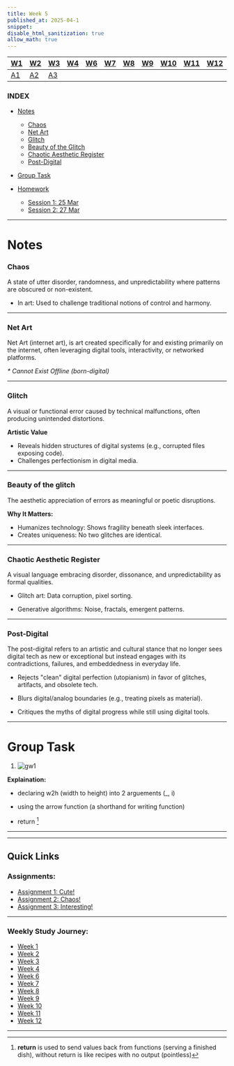 ```yaml
---
title: Week 5
published_at: 2025-04-1
snippet:
disable_html_sanitization: true
allow_math: true
---
```


| [W1](https://waikei1-creative-co-63.deno.dev/week1) | [W2](https://waikei1-creative-co-63.deno.dev/week2) | [W3](https://waikei1-creative-co-63.deno.dev/week3) | [W4](https://waikei1-creative-co-63.deno.dev/week4) | [W6](https://waikei1-creative-co-63.deno.dev/week6) | [W7](https://waikei1-creative-co-63.deno.dev/week7) | [W8](https://waikei1-creative-co-63.deno.dev/week8) | [W9](https://waikei1-creative-co-63.deno.dev/week9) | [W10](https://waikei1-creative-co-63.deno.dev/week10) | [W11](https://waikei1-creative-co-63.deno.dev/week11) | [W12](https://waikei1-creative-co-63.deno.dev/week12) |
| --------------------------------------------------- | --------------------------------------------------- | --------------------------------------------------- | --------------------------------------------------- | --------------------------------------------------- | --------------------------------------------------- | --------------------------------------------------- | --------------------------------------------------- | ----------------------------------------------------- | ----------------------------------------------------- | ----------------------------------------------------- |
| [A1](https://waikei1-creative-co-63.deno.dev/A1)    | [A2](https://waikei1-creative-co-63.deno.dev/A2)    | [A3](https://waikei1-creative-co-63.deno.dev/A3)    |

### INDEX

- [Notes](https://waikei1-creative-co-63.deno.dev/week5#notes)

  - [Chaos](https://waikei1-creative-co-63.deno.dev/week5#chaos)
  - [Net Art](https://waikei1-creative-co-63.deno.dev/week5#net-art)
  - [Glitch](https://waikei1-creative-co-63.deno.dev/week5#glitch)
  - [Beauty of the Glitch](https://waikei1-creative-co-63.deno.dev/week5#beauty-of-the-glitch)
  - [Chaotic Aesthetic Register](https://waikei1-creative-co-63.deno.dev/week5#chaotic-aesthetic-register)
  - [Post-Digital](https://waikei1-creative-co-63.deno.dev/week5#post-digital)

- [Group Task](https://waikei1-creative-co-63.deno.dev/week5#group-task)

- [Homework](https://waikei1-creative-co-63.deno.dev/week4#homework)

  - [Session 1: 25 Mar](https://waikei1-creative-co-63.deno.dev/week3#session-1-25-mar)
  - [Session 2: 27 Mar](https://waikei1-creative-co-63.deno.dev/week3#session-2-27-mar)

---

# Notes

### Chaos

A state of utter disorder, randomness, and unpredictability where patterns are obscured or non-existent.

- In art: Used to challenge traditional notions of control and harmony.

---

### Net Art

Net Art (internet art), is art created specifically for and existing primarily on the internet, often leveraging digital tools, interactivity, or networked platforms.

_\* Cannot Exist Offline (born-digital)_

---

### Glitch

A visual or functional error caused by technical malfunctions, often producing unintended distortions.

**Artistic Value**

- Reveals hidden structures of digital systems (e.g., corrupted files exposing code).
- Challenges perfectionism in digital media.

---

### Beauty of the glitch

The aesthetic appreciation of errors as meaningful or poetic disruptions.

**Why It Matters:**

- Humanizes technology: Shows fragility beneath sleek interfaces.
- Creates uniqueness: No two glitches are identical.

---

### Chaotic Aesthetic Register

A visual language embracing disorder, dissonance, and unpredictability as formal qualities.

- Glitch art: Data corruption, pixel sorting.

- Generative algorithms: Noise, fractals, emergent patterns.

---

### Post-Digital

The post-digital refers to an artistic and cultural stance that no longer sees digital tech as new or exceptional but instead engages with its contradictions, failures, and embeddedness in everyday life.

- Rejects "clean" digital perfection (utopianism) in favor of glitches, artifacts, and obsolete tech.

- Blurs digital/analog boundaries (e.g., treating pixels as material).

- Critiques the myths of digital progress while still using digital tools.

---

# Group Task

1.  ![gw1](/w05s1/gw1.png)

**Explaination:**

- declaring w2h (width to height) into 2 arguements (\_, i)

- using the arrow function (a shorthand for writing function)

- return [^2]  
  [^2]: **return** is used to send values back from functions (serving a finished dish), without return is like recipes with no output (pointless)

---

<script src="./scripts/p5.js"></script>

<canvas id="p5_example"></canvas>

<script>
    const cnv = document.getElementById ("p5_example")
    const w = cnv.parentNode.scrollWidth
    const h = w * 9 / 16

    function setup () {
        createCanvas (w, h, P2D, cnv)
    }

    function draw () {
        background (`red`)
        console.log (frameCount)
    }





</script>

---

## Quick Links

### Assignments:

- [Assignment 1: Cute!](https://waikei1-creative-co-63.deno.dev/A1)
- [Assignment 2: Chaos!](https://waikei1-creative-co-63.deno.dev/A2)
- [Assignment 3: Interesting!](https://waikei1-creative-co-63.deno.dev/A3)

---

### Weekly Study Journey:

- [Week 1](https://waikei1-creative-co-63.deno.dev/week1)
- [Week 2](https://waikei1-creative-co-63.deno.dev/week2)
- [Week 3](https://waikei1-creative-co-63.deno.dev/week3)
- [Week 4](https://waikei1-creative-co-63.deno.dev/week4)
- [Week 6](https://waikei1-creative-co-63.deno.dev/week6)
- [Week 7](https://waikei1-creative-co-63.deno.dev/week7)
- [Week 8](https://waikei1-creative-co-63.deno.dev/week8)
- [Week 9](https://waikei1-creative-co-63.deno.dev/week9)
- [Week 10](https://waikei1-creative-co-63.deno.dev/week10)
- [Week 11](https://waikei1-creative-co-63.deno.dev/week11)
- [Week 12](https://waikei1-creative-co-63.deno.dev/week12)

---
